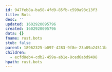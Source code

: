 ```yaml
---
id: 947feb8a-ba58-4fd9-85fb-c599a93c13f3
title: Bots
desc: ''
updated: 1602920095796
created: 1602920095796
data: {}
fname: rust.bots
stub: false
parent: 18962325-b097-4283-9f8e-23a89a24511b
children:
  - ecfd8eb4-cdb2-459a-ab1e-8ced6abd9498
hpath: rust.bots
---
```


